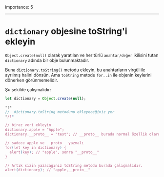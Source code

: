importance: 5

---

# `dictionary` objesine toString'i ekleyin

`Object.create(null)` olarak yaratılan ve her türlü `anahtar/değer` ikilisini tutan `dictionary` adında bir obje bulunmaktadır.

Buna `dictionary.toString()` metodu ekleyin, bu anahtarların virgül ile ayrılmış halini dönsün. Ama `toString` metodu `for..in` ile objenin keylerini dönerken görünmemelidir.

Şu şekilde çalışmalıdır:

```js
let dictionary = Object.create(null);

*!*
//  dictionary.toString metodunu ekleyeceğiniz yer
*/!*

// biraz veri ekleyin
dictionary.apple = "Apple";
dictionary.__proto__ = "test"; // __proto__ burada normal özellik olarak kullanılmıştır

// sadece apple ve __proto__ yazmalı
for(let key in dictionary) {
  alert(key); // "apple", sonra "__proto__"
}  

// Artık sizin yazacağınız toString metodu burada çalışmalıdır.
alert(dictionary); // "apple,__proto__"
```
